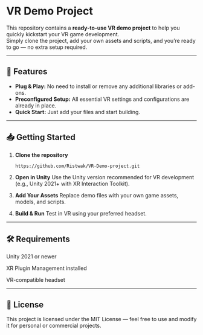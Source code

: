 # VR Demo Project

This repository contains a **ready-to-use VR demo project** to help you quickly kickstart your VR game development.  
Simply clone the project, add your own assets and scripts, and you’re ready to go — no extra setup required.

---

## 🚀 Features
- **Plug & Play:** No need to install or remove any additional libraries or add-ons.
- **Preconfigured Setup:** All essential VR settings and configurations are already in place.
- **Quick Start:** Just add your files and start building.

---

## 📥 Getting Started

1. **Clone the repository**
   ```bash
   https://github.com/Ristwak/VR-Demo-project.git
2. **Open in Unity**
Use the Unity version recommended for VR development (e.g., Unity 2021+ with XR Interaction Toolkit).

3. **Add Your Assets**
Replace demo files with your own game assets, models, and scripts.

4. **Build & Run**
Test in VR using your preferred headset.

---

## 🛠 Requirements
Unity 2021 or newer

XR Plugin Management installed

VR-compatible headset

---

## 📄 License
This project is licensed under the MIT License — feel free to use and modify it for personal or commercial projects.
